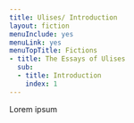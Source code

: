 ```yaml
---
title: Ulises/ Introduction
layout: fiction
menuInclude: yes
menuLink: yes
menuTopTitle: Fictions
- title: The Essays of Ulises
  sub:
  - title: Introduction
    index: 1
---
```


Lorem ipsum
